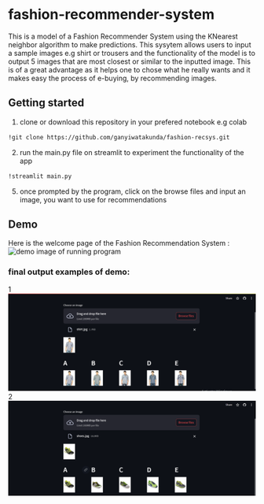 # fashion-recommender-system
This is a model of a Fashion Recommender System using the KNearest neighbor algorithm to make predictions. This sysytem allows users to input a sample images e.g shirt or trousers and the functionality of the model is to output 5 images that are most closest or similar to the inputted image. This is of a great advantage as it helps one to chose what he really wants and it makes easy the process of e-buying, by recommending images. 


## Getting started

1. clone or download this repository in your prefered notebook e.g colab
```sh
!git clone https://github.com/ganyiwatakunda/fashion-recsys.git
```
2. run the main.py file on streamlit to experiment the functionality of the app
```sh
!streamlit main.py
```
5. once prompted by the program, click on the browse files and input an image, you want to use for recommendations
## Demo

Here is the welcome page of the Fashion Recommendation System :
![demo image of running program](https://github.com/ganyiwatakunda/fashion-recsys/blob/main/Demo/recsys0.jpg)

### final output examples of demo:
1
![demo image of running program](https://github.com/ganyiwatakunda/fashion-recsys/blob/main/Demo/recsys1.png)
2
![demo image of running program](https://github.com/ganyiwatakunda/fashion-recsys/blob/main/Demo/recsys2.png)




